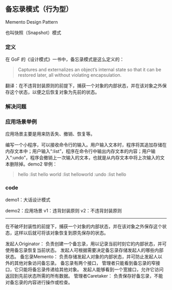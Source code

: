 ## 备忘录模式（行为型）

Memento Design Pattern

也叫快照（Snapshot）模式

### 定义

在 GoF 的《设计模式》一书中，备忘录模式是这么定义的：

> Captures and externalizes an object’s internal state so that it can be restored later, all without violating encapsulation.

翻译：在不违背封装原则的前提下，捕获一个对象的内部状态，并在该对象之外保存这个状态，以便之后恢复对象为先前的状态。

### 解决问题

### 应用场景举例

应用场景主要是用来防丢失、撤销、恢复等。

编写一个小程序，可以接收命令行的输入。用户输入文本时，程序将其追加存储在内存文本中；用户输入“:list”，程序在命令行中输出内存文本的内容；用户输入“:undo”，程序会撤销上一次输入的文本，也就是从内存文本中将上次输入的文本删除掉。demo2
举例：
>hello
>:list
hello
>world
>:list
helloworld
>:undo
>:list
hello

### code

demo1：大话设计模式

demo2：应用场景
v1：违背封装原则
v2：不违背封装原则

------

在不破坏封装性的前提下，捕获一个对象的内部状态，并在该对象之外保存这个状态，这样以后就可将该对象恢复到原先保存的状态。

发起人Originator：
    负责创建一个备忘录，用以记录当前时刻它的内部状态，并可使用备忘录恢复当前状态。
    发起人可根据需要决定备忘录存储发起人的哪些内部状态。
备忘录Memento：
    负责存储发起人对象的内部状态，并可防止发起人以外的其他对象访问备忘录。
    备忘录有两个接口，
        管理者只能看到备忘录的窄接口，它只能将备忘录传递给其他对象。
        发起人能够看到一个宽接口，允许它访问返回到先前状态所需的所有数据。
管理者Caretaker：
    负责保存好备忘录，不能对备忘录的内容进行操作或检查。